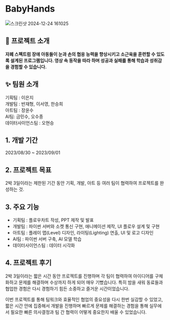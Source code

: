 # BabyHands
![스크린샷 2024-12-24 161025](https://github.com/user-attachments/assets/0bf1c6d5-4b02-4939-bc37-819670b75038)

## 📖 프로젝트 소개
**자폐 스펙트럼 장애 아동들이 눈과 손의 협응 능력을 향상시키고 소근육을 훈련할 수 있도록 설계된 프로그램입니다. 영상 속 동작을 따라 하며 성공과 실패를 통해 학습과 성취감을 경험할 수 있습니다.**

## ✨ 팀원 소개
기획팀 : 이은지 <br>
개발팀 : 반재형, 이서영, 한승희 <br>
아트팀 : 장윤수 <br>
AI팀: 금민수, 오수종 <br>
데이터사이언스팀 : 오현승

## 1. 개발 기간
2023/08/30 ~ 2023/09/01

## 2. 프로젝트 목표
2박 3일이라는 제한된 기간 동안 기획, 개발, 아트 등 여러 팀이 협력하여 프로젝트를 완성하는 것.

## 3. 주요 기능
  - 기획팀 : 플로우차트 작성, PPT 제작 및 발표 <br>
  - 개발팀 : 파이썬 서버와 소켓 통신 구현, 애니메이션 제작, UI 플로우 설계 및 구현 <br>
  - 아트팀 : 플레이 맵(Level) 디자인, 라이팅(Lighting) 연출, UI 및 로고 디자인 <br>
  - AI팀 : 파이썬 서버 구축, AI 모델 학습
  - 데이터사이언스팀 : 데이터 시각화 <br>

## 4. 프로젝트 후기
<p> 
2박 3일이라는 짧은 시간 동안 프로젝트를 진행하며 각 팀이 협력하여 아이디어를 구체화하고 문제를 해결하며 수상까지 하게 되어 매우 기뻤습니다. 특히 밤을 새워 동료들과 협업한 경험은 다시 경험하기 힘든 소중하고 즐거운 시간이었습니다. 
</p>
<p>
이번 프로젝트를 통해 팀워크와 효율적인 협업의 중요성을 다시 한번 실감할 수 있었고, 짧은 시간 안에 집중해서 개발을 진행하며 빠르게 문제를 해결하는 경험을 통해 실무에서 필요한 빠른 의사결정과 팀 간 협력이 어떻게 중요한지 배울 수 있었습니다.
</p>
